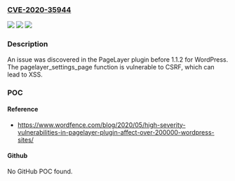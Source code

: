 ### [CVE-2020-35944](https://cve.mitre.org/cgi-bin/cvename.cgi?name=CVE-2020-35944)
![](https://img.shields.io/static/v1?label=Product&message=n%2Fa&color=blue)
![](https://img.shields.io/static/v1?label=Version&message=n%2Fa&color=blue)
![](https://img.shields.io/static/v1?label=Vulnerability&message=n%2Fa&color=brighgreen)

### Description

An issue was discovered in the PageLayer plugin before 1.1.2 for WordPress. The pagelayer_settings_page function is vulnerable to CSRF, which can lead to XSS.

### POC

#### Reference
- https://www.wordfence.com/blog/2020/05/high-severity-vulnerabilities-in-pagelayer-plugin-affect-over-200000-wordpress-sites/

#### Github
No GitHub POC found.

